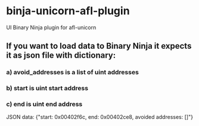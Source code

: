 # binja-unicorn-afl-plugin
UI Binary Ninja plugin for afl-unicorn 

## If you want to load data to Binary Ninja it expects it as json file with dictionary:

### a) avoid_addresses is a list of uint addresses
### b) start is uint start address
### c) end is uint end address

JSON data: {"start: 0x00402f6c, end: 0x00402ce8, avoided addresses: []"}

